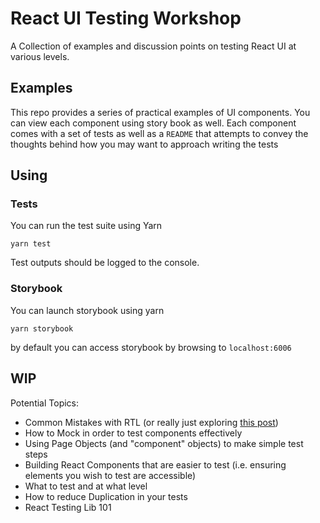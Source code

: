 # React UI Testing Workshop
A Collection of examples and discussion points on testing React UI at various levels.

## Examples

This repo provides a series of practical examples of UI components. You can view each component using story book as well. Each component comes with a set of tests as well as a `README` that attempts to convey the thoughts behind how you may want to approach writing the tests

## Using

### Tests

You can run the test suite using Yarn

```
yarn test
```

Test outputs should be logged to the console.

### Storybook

You can launch storybook using yarn

```
yarn storybook
```

by default you can access storybook by browsing to `localhost:6006`

## WIP

Potential Topics:
- Common Mistakes with RTL (or really just exploring [this post](https://kentcdodds.com/blog/common-mistakes-with-react-testing-library))
- How to Mock in order to test components effectively
- Using Page Objects (and "component" objects) to make simple test steps
- Building React Components that are easier to test (i.e. ensuring elements you wish to test are accessible)
- What to test and at what level
- How to reduce Duplication in your tests
- React Testing Lib 101
